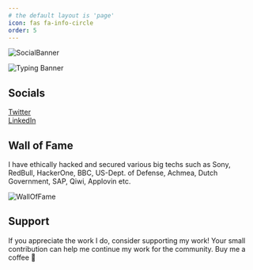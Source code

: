 ```yaml
---
# the default layout is 'page'
icon: fas fa-info-circle
order: 5
---
```


<!-- Hi 👋! I am Rohit a.k.a rohsec. I am a full time BugBounty Hunter and  HackerOne Ambassador.
I like identifying vulnerabilities and helping organizations reinforce their defenses. I have ethically hacked and secured various big techs such as Sony, RedBull, BBC, Dutch Government etc.  -->
![SocialBanner](https://i.postimg.cc/Jn2gYH24/rohsectemplatefont2.png)
<!-- I am rohsec, an Ethical Hacker , Bug Bounty Hunter and a Flet/Flutter developer.  -->
![Typing Banner](https://readme-typing-svg.herokuapp.com?font=Fira+Code&size=70&duration=1500&pause=600&center=true&vCenter=true&multiline=true&width=1920&height=384&lines=Hi,there+👋!;I+am+Rohit%2Ca.k.a+@rohsec;BugBounty+Hunter+%7C+HackerOne+Ambassador&repeat=false)

## Socials
<i class="fa-brands fa-twitter"></i>        <a href="https://twitter.com/rohsec">Twitter</a><br>
<i class="fa-brands fa-linkedin"></i>                 <a href="https://linkedin.com/in/rohity264">LinkedIn</a><br>

## Wall of Fame
I have ethically hacked and secured various big techs such as Sony, RedBull, HackerOne, BBC, US-Dept. of Defense, Achmea, Dutch Government, SAP, Qiwi, Applovin etc.

![WallOfFame](https://i.postimg.cc/8P4FnBnZ/walloffame-WM.jpg)

## Support
If you appreciate the work I do, consider supporting my work! 
Your small contribution can help me continue my work for the community. Buy me a coffee 🙌
<!-- <script type='text/javascript' src='https://storage.ko-fi.com/cdn/widget/Widget_2.js'></script><script type='text/javascript'>kofiwidget2.init('Support Me on Ko-fi', '#29abe0', 'P5P8YD0N2');kofiwidget2.draw();</script>  -->
<script type="text/javascript" src="https://cdnjs.buymeacoffee.com/1.0.0/button.prod.min.js" data-name="bmc-button" data-slug="rohsec" data-color="#FFDD00" data-emoji="☕"  data-font="Cookie" data-text="Buy me a coffee" data-outline-color="#000000" data-font-color="#000000" data-coffee-color="#ffffff" ></script>

